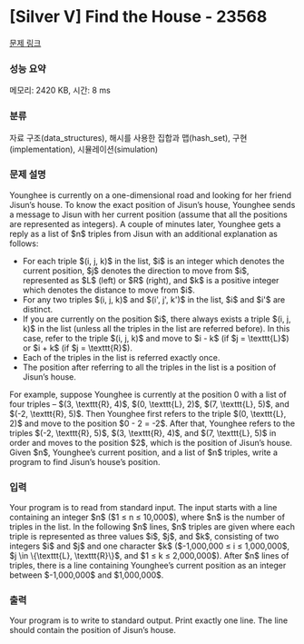 # [Silver V] Find the House - 23568 

[문제 링크](https://www.acmicpc.net/problem/23568) 

### 성능 요약

메모리: 2420 KB, 시간: 8 ms

### 분류

자료 구조(data_structures), 해시를 사용한 집합과 맵(hash_set), 구현(implementation), 시뮬레이션(simulation)

### 문제 설명

<p>Younghee is currently on a one-dimensional road and looking for her friend Jisun’s house. To know the exact position of Jisun’s house, Younghee sends a message to Jisun with her current position (assume that all the positions are represented as integers). A couple of minutes later, Younghee gets a reply as a list of $n$ triples from Jisun with an additional explanation as follows:</p>

<ul>
	<li>For each triple $(i, j, k)$ in the list, $i$ is an integer which denotes the current position, $j$ denotes the direction to move from $i$, represented as $L$ (left) or $R$ (right), and $k$ is a positive integer which denotes the distance to move from $i$.</li>
	<li>For any two triples $(i, j, k)$ and $(i', j', k')$ in the list, $i$ and $i'$ are distinct.</li>
	<li>If you are currently on the position $i$, there always exists a triple $(i, j, k)$ in the list (unless all the triples in the list are referred before). In this case, refer to the triple $(i, j, k)$ and move to $i - k$ (if $j = \texttt{L}$) or $i + k$ (if $j = \texttt{R}$).</li>
	<li>Each of the triples in the list is referred exactly once.</li>
	<li>The position after referring to all the triples in the list is a position of Jisun’s house.</li>
</ul>

<p>For example, suppose Younghee is currently at the position 0 with a list of four triples – $(3, \texttt{R}, 4)$, $(0, \texttt{L}, 2)$, $(7, \texttt{L}, 5)$, and $(-2, \texttt{R}, 5)$. Then Younghee first refers to the triple $(0, \texttt{L}, 2)$ and move to the position $0 - 2 = -2$. After that, Younghee refers to the triples $(-2, \texttt{R}, 5)$, $(3, \texttt{R}, 4)$, and $(7, \texttt{L}, 5)$ in order and moves to the position $2$, which is the position of Jisun’s house. Given $n$, Younghee’s current position, and a list of $n$ triples, write a program to find Jisun’s house’s position.</p>

### 입력 

 <p>Your program is to read from standard input. The input starts with a line containing an integer $n$ ($1 ≤ n ≤ 10,000$), where $n$ is the number of triples in the list. In the following $n$ lines, $n$ triples are given where each triple is represented as three values $i$, $j$, and $k$, consisting of two integers $i$ and $j$ and one character $k$ ($-1,000,000 ≤ i ≤ 1,000,000$, $j \in \{\texttt{L}, \texttt{R}\}$, and $1 ≤ k ≤ 2,000,000$). After $n$ lines of triples, there is a line containing Younghee’s current position as an integer between $-1,000,000$ and $1,000,000$.</p>

### 출력 

 <p>Your program is to write to standard output. Print exactly one line. The line should contain the position of Jisun’s house.</p>

